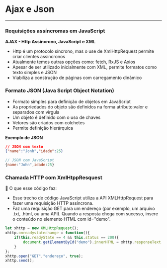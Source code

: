 # Ajax e Json
---
### Requisições assíncromas em JavaScript
**AJAX - Http Assíncrono, JavaScript e XML**
- Http é um protocolo síncrono, mas o use de XmlHttpRequest permite criar clientes assíncronos
- Atualmente temos outras opções como: fetch, RxJS e Axios
- Apesar de ser utilizado inicialmente com XML, permite formatos como texto simples e JSON
- Viabiliza a construção de páginas com carregamento dinâmico

### Formato JSON (Java Script Object Notation)
- Formato simples para definição de objetos em JavaScript
- As propriedades do objeto são definidos na forma atributo:valor e separados com vírgula
- Um objeto é definido com o uso de chaves
- Vetores são criados com colchetes
- Permite definição hierárquica

**Exemplo de JSON**
```json
// JSON com texto
{"name":"Jonh","idade":25}
```
```javascript
// JSON com JavaScript
{name:"John",idade:25}
```

### Chamada HTTP com XmlHtppResquest
🧠 O que esse código faz:
- Esse trecho de código JavaScript utiliza a API XMLHttpRequest para fazer uma requisição HTTP assíncrona.
- Faz uma requisição GET para um endereço (por exemplo, um arquivo .txt, .html, ou uma API).
Quando a resposta chega com sucesso, insere o conteúdo no elemento HTML com id="demo".
```javascript
let xhttp = new XMLHttpRequest();
xhttp.onreadystatechange = function(){
    if(this.readyState == 4 && this.status == 200){
        document.getElementById("demo").innerHTML = xhttp.responseText;
    }
};
xhttp.open("GET","endereço", true);
xhttp.send();
```
